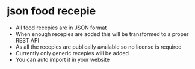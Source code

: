 # json food recepie

- All food recepies are in JSON format
- When enough recepies are added this will be transformed to a proper REST API 
- As all the recepies are publically available so no license is required
- Currently only generic recepies will be added 
- You can auto import it in your website 
 
